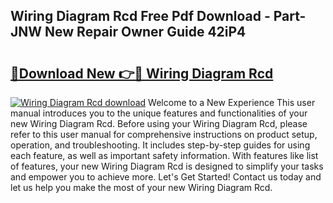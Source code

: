 ## Wiring Diagram Rcd Free Pdf Download - Part-JNW New Repair Owner Guide 42iP4

# <h2><a href="http://dfre5bu.blite.top/?on=Wiring+Diagram+Rcd">🔗Download New 👉🔴 Wiring Diagram Rcd</a></h2>

[![Wiring Diagram Rcd download](https://i.imgur.com/lujVjoI.png)](http://dfre5bu.blite.top/?on=Wiring+Diagram+Rcd)
Welcome to a New Experience This user manual introduces you to the unique features and functionalities of your new Wiring Diagram Rcd. Before using your Wiring Diagram Rcd, please refer to this user manual for comprehensive instructions on product setup, operation, and troubleshooting. It includes step-by-step guides for using each feature, as well as important safety information. With features like list of features, your new Wiring Diagram Rcd is designed to simplify your tasks and empower you to achieve more. Let's Get Started! Contact us today and let us help you make the most of your new Wiring Diagram Rcd.
